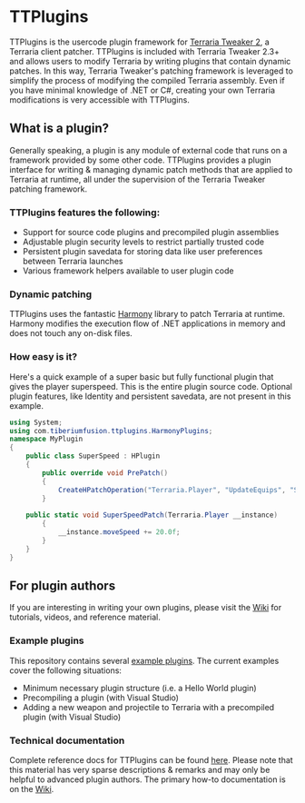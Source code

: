 # TTPlugins
TTPlugins is the usercode plugin framework for [Terraria Tweaker 2](https://forums.terraria.org/index.php?threads/59796/), a Terraria client patcher. TTPlugins is included with Terraria Tweaker 2.3+ and allows users to modify Terraria by writing plugins that contain dynamic patches. In this way, Terraria Tweaker's patching framework is leveraged to simplify the process of modifying the compiled Terraria assembly. Even if you have minimal knowledge of .NET or C#, creating your own Terraria modifications is very accessible with TTPlugins.

## What is a plugin?
Generally speaking, a plugin is any module of external code that runs on a framework provided by some other code. TTPlugins provides a plugin interface for writing & managing dynamic patch methods that are applied to Terraria at runtime, all under the supervision of the Terraria Tweaker patching framework.

### **TTPlugins features the following:**
* Support for source code plugins and precompiled plugin assemblies
* Adjustable plugin security levels to restrict partially trusted code
* Persistent plugin savedata for storing data like user preferences between Terraria launches
* Various framework helpers available to user plugin code

### Dynamic patching
TTPlugins uses the fantastic [Harmony](https://github.com/pardeike/Harmony/wiki) library to patch Terraria at runtime. Harmony modifies the execution flow of .NET applications in memory and does not touch any on-disk files.

### How easy is it?
Here's a quick example of a super basic but fully functional plugin that gives the player superspeed. This is the entire plugin source code. Optional plugin features, like Identity and persistent savedata, are not present in this example.
```C#
using System;
using com.tiberiumfusion.ttplugins.HarmonyPlugins;
namespace MyPlugin
{
    public class SuperSpeed : HPlugin
    {
        public override void PrePatch()
        {
            CreateHPatchOperation("Terraria.Player", "UpdateEquips", "SuperSpeedPatch", HPatchLocation.Prefix);
        }
		
	public static void SuperSpeedPatch(Terraria.Player __instance)
        {
            __instance.moveSpeed += 20.0f;
        }
    }
}
```

## For plugin authors
If you are interesting in writing your own plugins, please visit the [Wiki](https://github.com/TiberiumFusion/TTPlugins/wiki) for tutorials, videos, and reference material.

### Example plugins
This repository contains several [example plugins](https://github.com/TiberiumFusion/TTPlugins/tree/master/ExamplePlugins). The current examples cover the following situations:
* Minimum necessary plugin structure (i.e. a Hello World plugin)
* Precompiling a plugin (with Visual Studio)
* Adding a new weapon and projectile to Terraria with a precompiled plugin (with Visual Studio)

### Technical documentation
Complete reference docs for TTPlugins can be found [here](https://www.tiberiumfusion.com/product/ttplugins/reference/html/432f1745-05bc-1912-8400-537f02fafa44.htm). Please note that this material has very sparse descriptions & remarks and may only be helpful to advanced plugin authors. The primary how-to documentation is on the [Wiki](https://github.com/TiberiumFusion/TTPlugins/wiki).

